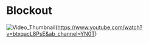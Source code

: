 # Blockout

![Video_Thumbnail](https://github.com/user-attachments/assets/dc157f3a-ea12-4d1e-b4d2-d7d6890c6e05)(https://www.youtube.com/watch?v=btxqacL8PsE&ab_channel=YN0T)
